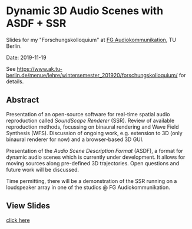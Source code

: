 Dynamic 3D Audio Scenes with ASDF + SSR
=======================================

Slides for my "Forschungskolloquium" at
[FG Audiokommunikation](https://www.ak.tu-berlin.de/), TU Berlin.

Date: 2019-11-19

See https://www.ak.tu-berlin.de/menue/lehre/wintersemester_201920/forschungskolloquium/ for details.

Abstract
--------

Presentation of an open-source software for real-time spatial audio reproduction
called *SoundScape Renderer* (SSR).
Review of available reproduction methods, focussing on binaural rendering and
Wave Field Synthesis (WFS).
Discussion of ongoing work, e.g. extension to 3D (only binaural renderer for now)
and a browser-based 3D GUI.

Presentation of the *Audio Scene Description Format* (ASDF), a format for
dynamic audio scenes which is currently under development.
It allows for moving sources along pre-defined 3D trajectories.
Open questions and future work will be discussed.

Time permitting, there will be a demonstration of the SSR running on a
loudspeaker array in one of the studios @ FG Audiokommunikation.

View Slides
-----------

[click here](https://nbviewer.jupyter.org/format/slides/github/mgeier/fk2019/blob/master/presentation.ipynb)
